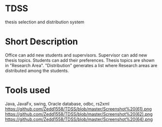 # TDSS
thesis selection and distribution system
# Short Description
Office can add new students and supervisors. 
Supervisor can add new thesis topics.
Students can add their preferences.
Thesis topics are shown in "Research Area".
"Distribution" generates a list where Research 
areas are distributed  among the students.
# Tools used 
Java, JavaFx, swing, Oracle database, odbc, rs2xml
https://github.com/Zedd1558/TDSS/blob/master/Screenshot%20(61).png
https://github.com/Zedd1558/TDSS/blob/master/Screenshot%20(62).png
https://github.com/Zedd1558/TDSS/blob/master/Screenshot%20(64).png
